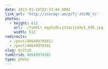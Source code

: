 ```yaml
---
date: 2013-01-16T02:33:44.000Z
link_url: 'http://instagr.am/p/Tj-JVLMb_Y/'
photos:
  - height: 612
    url: ./tumblr_mgp5s8LLjn1qzjzo9o1_640.jpg
    width: 612
redirects:
  - /post/40649970381/
  - /post/40649970381
slug: du1SzQ
tumblrid: 40649970381
type: photo
---
```


